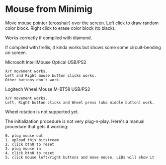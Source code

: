 # Mouse from Minimig

Move mouse pointer (crosshair) over the screen.
Left click to draw random color block.
Right click to erase color block (to black).

Works correctly if compiled with diamond.

If compiled with trellis, it kinda works but
shows some some circuit-bending on screen.

Microsoft IntelliMouse Optical USB/PS2

    X/Y movement works.
    Left and Right mouse button clicks works.
    Other buttons don't work.

Logitech Wheel Mouse M-BT58 USB/PS2

    X/Y movement works.
    Left, Right button clicks and Wheel press (aka middle button) work.

Wheel rotation is not supported yet.

The initialization procedure is not very plug-n-play.
Here's a manual procedure that gets it working:

    0. plug mouse out
    1. upload this bitstream
    2. click btn0 to reset
    3. plug mouse in
    4. click btn0 to reset
    5. click mouse left/right buttons and move mouse, LEDs will show it
